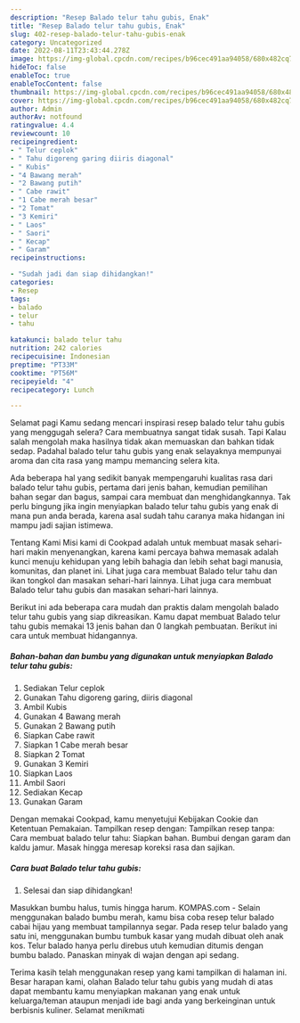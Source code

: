 ```yaml
---
description: "Resep Balado telur tahu gubis, Enak"
title: "Resep Balado telur tahu gubis, Enak"
slug: 402-resep-balado-telur-tahu-gubis-enak
category: Uncategorized
date: 2022-08-11T23:43:44.278Z
image: https://img-global.cpcdn.com/recipes/b96cec491aa94058/680x482cq70/balado-telur-tahu-gubis-foto-resep-utama.jpg
hideToc: false
enableToc: true
enableTocContent: false
thumbnail: https://img-global.cpcdn.com/recipes/b96cec491aa94058/680x482cq70/balado-telur-tahu-gubis-foto-resep-utama.jpg
cover: https://img-global.cpcdn.com/recipes/b96cec491aa94058/680x482cq70/balado-telur-tahu-gubis-foto-resep-utama.jpg
author: Admin
authorAv: notfound
ratingvalue: 4.4
reviewcount: 10
recipeingredient:
- " Telur ceplok"
- " Tahu digoreng garing diiris diagonal"
- " Kubis"
- "4 Bawang merah"
- "2 Bawang putih"
- " Cabe rawit"
- "1 Cabe merah besar"
- "2 Tomat"
- "3 Kemiri"
- " Laos"
- " Saori"
- " Kecap"
- " Garam"
recipeinstructions:

- "Sudah jadi dan siap dihidangkan!"
categories:
- Resep
tags:
- balado
- telur
- tahu

katakunci: balado telur tahu 
nutrition: 242 calories
recipecuisine: Indonesian
preptime: "PT33M"
cooktime: "PT56M"
recipeyield: "4"
recipecategory: Lunch

---
```



Selamat pagi Kamu sedang mencari inspirasi resep balado telur tahu gubis yang menggugah selera? Cara membuatnya sangat tidak susah. Tapi Kalau salah mengolah maka hasilnya tidak akan memuaskan dan bahkan tidak sedap. Padahal balado telur tahu gubis yang enak selayaknya mempunyai aroma dan cita rasa yang mampu memancing selera kita.


Ada beberapa hal yang sedikit banyak mempengaruhi kualitas rasa dari balado telur tahu gubis, pertama dari jenis bahan, kemudian pemilihan bahan segar dan bagus, sampai cara membuat dan menghidangkannya. Tak perlu bingung jika ingin menyiapkan balado telur tahu gubis yang enak di mana pun anda berada, karena asal sudah tahu caranya maka hidangan ini mampu jadi sajian istimewa.

Tentang Kami Misi kami di Cookpad adalah untuk membuat masak sehari-hari makin menyenangkan, karena kami percaya bahwa memasak adalah kunci menuju kehidupan yang lebih bahagia dan lebih sehat bagi manusia, komunitas, dan planet ini. Lihat juga cara membuat Balado telur tahu dan ikan tongkol dan masakan sehari-hari lainnya. Lihat juga cara membuat Balado telur tahu gubis dan masakan sehari-hari lainnya.


Berikut ini ada beberapa cara mudah dan praktis dalam mengolah balado telur tahu gubis yang siap dikreasikan. Kamu dapat membuat Balado telur tahu gubis memakai 13 jenis bahan dan 0 langkah pembuatan. Berikut ini cara untuk membuat hidangannya.

<!--inarticleads1-->

##### Bahan-bahan dan bumbu yang digunakan untuk menyiapkan Balado telur tahu gubis:

1. Sediakan  Telur ceplok
1. Gunakan  Tahu digoreng garing, diiris diagonal
1. Ambil  Kubis
1. Gunakan 4 Bawang merah
1. Gunakan 2 Bawang putih
1. Siapkan  Cabe rawit
1. Siapkan 1 Cabe merah besar
1. Siapkan 2 Tomat
1. Gunakan 3 Kemiri
1. Siapkan  Laos
1. Ambil  Saori
1. Sediakan  Kecap
1. Gunakan  Garam


Dengan memakai Cookpad, kamu menyetujui Kebijakan Cookie dan Ketentuan Pemakaian. Tampilkan resep dengan: Tampilkan resep tanpa: Cara membuat balado telur tahu: Siapkan bahan. Bumbui dengan garam dan kaldu jamur. Masak hingga meresap koreksi rasa dan sajikan. 

<!--inarticleads2-->

##### Cara buat Balado telur tahu gubis:


1. Selesai dan siap dihidangkan!

Masukkan bumbu halus, tumis hingga harum. KOMPAS.com - Selain menggunakan balado bumbu merah, kamu bisa coba resep telur balado cabai hijau yang membuat tampilannya segar. Pada resep telur balado yang satu ini, menggunakan bumbu tumbuk kasar yang mudah dibuat oleh anak kos. Telur balado hanya perlu direbus utuh kemudian ditumis dengan bumbu balado. Panaskan minyak di wajan dengan api sedang. 

Terima kasih telah menggunakan resep yang kami tampilkan di halaman ini. Besar harapan kami, olahan Balado telur tahu gubis yang mudah di atas dapat membantu kamu menyiapkan makanan yang enak untuk keluarga/teman ataupun menjadi ide bagi anda yang berkeinginan untuk berbisnis kuliner. Selamat menikmati
